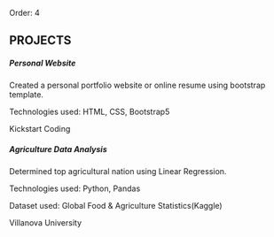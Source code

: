 Order: 4
<section class="resume-section" id="experience">
                <div class="resume-section-content">
                    <h2 class="mb-5">PROJECTS</h2>
                    <div class="d-flex flex-column flex-md-row justify-content-between mb-5">
                        <div class="flex-grow-1">
                            <h5 class="mb-0">Personal Website</h5>
                            <p>Created a personal portfolio website or online resume using bootstrap template.</p>
                            <p>Technologies used: HTML, CSS, Bootstrap5</p>
                        </div>
                        <div class="flex-shrink-0"><span class="text-primary">Kickstart Coding</span></div>
                    </div>
                    <div class="d-flex flex-column flex-md-row justify-content-between mb-5">
                        <div class="flex-grow-1">
                            <h5 class="mb-0">Agriculture Data Analysis</h5>
                            <p>Determined top agricultural nation using Linear Regression.</p>
                            <p>Technologies used: Python, Pandas</p>
                            <p>Dataset used: Global Food & Agriculture Statistics(Kaggle)</p>
                        </div>
                        <div class="flex-shrink-0"><span class="text-primary">Villanova University</span></div>
                    </div>
                  
</section>
